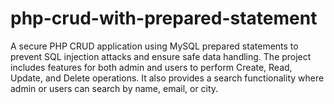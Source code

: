 # php-crud-with-prepared-statement
A secure PHP CRUD application using MySQL prepared statements to prevent SQL injection attacks and ensure safe data handling. The project includes features for both admin and users to perform Create, Read, Update, and Delete operations. It also provides a search functionality where admin or users can search by name, email, or city.
